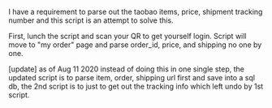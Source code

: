 I have a requirement to parse out the taobao items, price, shipment tracking number and this script is an attempt to solve this.

First, lunch the script and scan your QR to get yourself login.
Script will move to "my order" page and parse order_id, price, and shipping no one by one.

[update] as of Aug 11 2020
instead of doing this in one single step, the updated script is to parse item, order, shipping url first and save into a sql db, the 2nd script is to just to get out the tracking info which left undo by 1st script.
